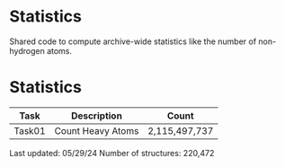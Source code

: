 # Statistics
Shared code to compute archive-wide statistics like the number of non-hydrogen atoms.

# Statistics
| Task | Description | Count |
| --- | --- | --- |
| Task01 | Count Heavy Atoms | 2,115,497,737 |

Last updated: 05/29/24
Number of structures: 220,472